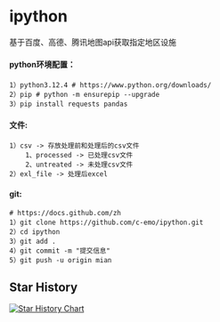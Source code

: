 # ipython
基于百度、高德、腾讯地图api获取指定地区设施 

 #### python环境配置：

    1）python3.12.4 # https://www.python.org/downloads/
    2）pip # python -m ensurepip --upgrade
    3）pip install requests pandas 


 #### 文件:

    1）csv -> 存放处理前和处理后的csv文件
        1、processed -> 已处理csv文件
        2、untreated -> 未处理csv文件
    2）exl_file -> 处理后excel


 #### git: 
    # https://docs.github.com/zh
    1）git clone https://github.com/c-emo/ipython.git
    2）cd ipython
    3）git add .
    4）git commit -m "提交信息"
    5）git push -u origin mian

## Star History

[![Star History Chart](https://api.star-history.com/svg?repos=ipython&type=Date)](https://www.star-history.com/#ipython&Date)
